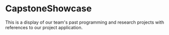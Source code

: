 # CapstoneShowcase
This is a display of our team's past programming and research projects with references to our project application. 
